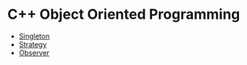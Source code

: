 # C++ Object Oriented Programming

- [Singleton](./singleton.cc)
- [Strategy](./strategy.cc)
- [Observer](./observer/Observer.md)
